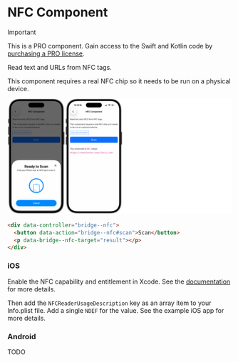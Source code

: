 # NFC Component

> [!IMPORTANT]
> This is a PRO component. Gain access to the Swift and Kotlin code by [purchasing a PRO license](https://buy.stripe.com/fZeaF6bn9b9d4Pm14b).

Read text and URLs from NFC tags.

This component requires a real NFC chip so it needs to be run on a physical device.

![NFC Component examples](/resources/screenshots/nfc.png)

```html
<div data-controller="bridge--nfc">
  <button data-action="bridge--nfc#scan">Scan</button>
  <p data-bridge--nfc-target="result"></p>
</div>
```

### iOS

Enable the NFC capability and entitlement in Xcode. See the [documentation](https://developer.apple.com/documentation/corenfc/building-an-nfc-tag-reader-app#Configure-the-App-to-Detect-NFC-Tags) for more details.

Then add the `NFCReaderUsageDescription` key as an array item to your Info.plist file. Add a single `NDEF` for the value. See the example iOS app for more details.

### Android

TODO
